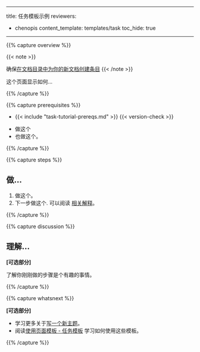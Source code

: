 <!-- ---
title: Example Task Template
reviewers:
- chenopis
content_template: templates/task
toc_hide: true
--- -->

---
title: 任务模板示例
reviewers:
- chenopis
content_template: templates/task
toc_hide: true
---

{{% capture overview %}}

{{< note >}}
<!-- Be sure to also [create an entry in the table of contents](/docs/home/contribute/write-new-topic/#creating-an-entry-in-the-table-of-contents) for your new document. -->

确保[在文档目录中为你的新文档创建条目](/docs/home/contribute/write-new-topic/#creating-an-entry-in-the-table-of-contents)
{{< /note >}}

<!-- This page shows how to ... -->

这个页面显示如何...

{{% /capture %}}

{{% capture prerequisites %}}

* {{< include "task-tutorial-prereqs.md" >}} {{< version-check >}}
<!-- * Do this.
* Do this too. -->
* 做这个
* 也做这个。

{{% /capture %}}

{{% capture steps %}}

<!-- ## Doing ... -->

## 做... 

<!-- 1. Do this.
1. Do this next. Possibly read this [related explanation](...). -->

1. 做这个。
1. 下一步做这个. 可以阅读 [相关解释](...)。

{{% /capture %}}

{{% capture discussion %}}

<!-- ## Understanding ...
**[Optional Section]** -->

## 理解...
**[可选部分]**

<!-- Here's an interesting thing to know about the steps you just did. -->

了解你刚刚做的步骤是个有趣的事情。

{{% /capture %}}

{{% capture whatsnext %}}

<!-- **[Optional Section]** -->

**[可选部分]**

<!-- * Learn more about [Writing a New Topic](/docs/home/contribute/write-new-topic/).
* See [Using Page Templates - Task template](/docs/home/contribute/page-templates/#task_template) for how to use this template. -->

* 学习更多关于[写一个新主题](/docs/home/contribute/write-new-topic/)。
* 阅读[使用页面模板 - 任务模板](/docs/home/contribute/page-templates/#task_template) 学习如何使用这些模板。

{{% /capture %}}


